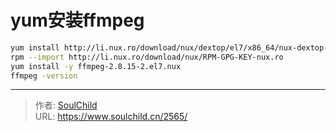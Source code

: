 # yum安装ffmpeg

<!--more-->
```bash
yum install http://li.nux.ro/download/nux/dextop/el7/x86_64/nux-dextop-release-0-5.el7.nux.noarch.rpm
rpm --import http://li.nux.ro/download/nux/RPM-GPG-KEY-nux.ro
yum install -y ffmpeg-2.8.15-2.el7.nux
ffmpeg -version
```


---

> 作者: [SoulChild](https://www.soulchild.cn)  
> URL: https://www.soulchild.cn/2565/  

